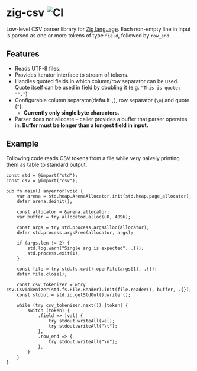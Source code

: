 # zig-csv ![CI](https://github.com/beho/zig-csv/workflows/CI/badge.svg)

Low-level CSV parser library for [Zig language](https://github.com/ziglang/zig). Each non-empty line in input is parsed as one or more tokens of type `field`, followed by `row_end`.

## Features

- Reads UTF-8 files.
- Provides iterator interface to stream of tokens. 
- Handles quoted fields in which column/row separator can be used. Quote itself can be used in field by doubling it (e.g. `"This is quote: ""."`)
- Configurable column separator(default `,`), row separator (`\n`) and quote (`"`). 
    - **Currently only single byte characters.**
- Parser does not allocate – caller provides a buffer that parser operates in. **Buffer must be longer than a longest field in input.**

## Example

Following code reads CSV tokens from a file while very naively printing them as table to standard output. 

```zig
const std = @import("std");
const csv = @import("csv");

pub fn main() anyerror!void {
    var arena = std.heap.ArenaAllocator.init(std.heap.page_allocator);
    defer arena.deinit();

    const allocator = &arena.allocator;
    var buffer = try allocator.alloc(u8, 4096);

    const args = try std.process.argsAlloc(allocator);
    defer std.process.argsFree(allocator, args);

    if (args.len != 2) {
        std.log.warn("Single arg is expected", .{});
        std.process.exit(1);
    }

    const file = try std.fs.cwd().openFile(args[1], .{});
    defer file.close();

    const csv_tokenizer = &try csv.CsvTokenizer(std.fs.File.Reader).init(file.reader(), buffer, .{});
    const stdout = std.io.getStdOut().writer();

    while (try csv_tokenizer.next()) |token| {
        switch (token) {
            .field => |val| {
                try stdout.writeAll(val);
                try stdout.writeAll("\t");
            },
            .row_end => {
                try stdout.writeAll("\n");
            },
        }
    }
}
```
